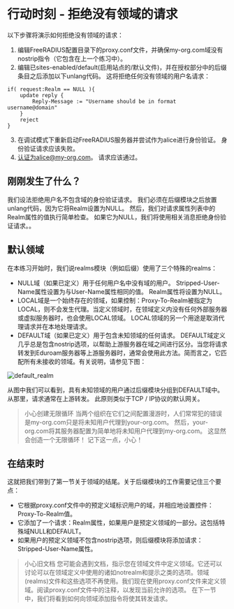# 行动时刻 - 拒绝没有领域的请求
以下步骤将演示如何拒绝没有领域的请求：
1. 编辑FreeRADIUS配置目录下的proxy.conf文件，并确保my-org.com域没有nostrip指令（它包含在上一个练习中）。
2. 编辑已sites-enabled/default(启用站点的/默认文件)，并在授权部分中的后缀条目之后添加以下unlang代码。 这将拒绝任何没有领域的用户名请求：
```
if( request:Realm == NULL ){
	update reply {
		Reply-Message := "Username should be in format username@domain"
	}
	reject
}
```
3. 在调试模式下重新启动FreeRADIUS服务器并尝试作为alice进行身份验证。 身份验证请求应该失败。
4. 认证为alice@my-org.com。 请求应该通过。

## 刚刚发生了什么？
我们设法拒绝用户名不包含域的身份验证请求。
我们必须在后缀模块之后放置unlang代码，因为它将Realm设置为NULL。 然后，我们对请求属性列表中的Realm属性的值执行简单检查。 如果它为NULL，我们将使用相关消息拒绝身份验证请求。。

## 默认领域
在本练习开始时，我们说realms模块（例如后缀）使用了三个特殊的realms：

+ NULL域（如果已定义）用于任何用户名中没有域的用户。 Stripped-User-Name属性设置为与User-Name属性相同的值。 Realm属性将设置为NULL。
+ LOCAL域是一个始终存在的领域，如果控制：Proxy-To-Realm被指定为LOCAL，则不会发生代理。当定义领域时，在领域定义内没有任何外部服务器或虚拟服务器时，也会使用LOCAL领域。 LOCAL领域的另一个用途是取消代理请求并在本地处理请求。
+ DEFAULT域（如果已定义）用于包含未知领域的任何请求。 DEFAULT域定义几乎总是包含nostrip选项，以帮助上游服务器在域之间进行区分。当您将请求转发到Eduroam服务器等上游服务器时，通常会使用此方法。简而言之，它匹配所有未接收的领域。有关说明，请参见下图：

![default_realm](https://github.com/lsqms/FreeRADIUS/blob/master/image/ch12/default_realm.PNG?raw=true)

从图中我们可以看到，具有未知领域的用户通过后缀模块分组到DEFAULT域中。 从那里，请求通常在上游转发。 此原则类似于TCP / IP协议的默认网关。

> 小心创建无限循环
> 当两个组织在它们之间配置漫游时，人们常常犯的错误是my-org.com只是将未知用户代理到your-org.com。 然后，your-org.com将其服务器配置为简单地将未知用户代理到my-org.com。 这显然会创造一个无限循环！
> 记下这一点，小心！

## 在结束时
这就把我们带到了第一节关于领域的结尾。关于后缀模块的工作需要记住三个要点：

+ 它根据proxy.conf文件中的预定义域标识用户的域，并相应地设置控件：Proxy-To-Realm值。
+ 它添加了一个请求：Realm属性，如果用户是预定义领域的一部分。这包括特殊域NULL和DEFAULT。
+ 如果用户的预定义领域不包含nostrip选项，则后缀模块将添加请求：Stripped-User-Name属性。

> 小心旧文档
> 您可能会遇到文档，指示您在领域文件中定义领域。它还可以讨论可以在领域定义中使用的诸如notrealm和提示之类的选项。领域(realms)文件和这些选项不再使用。我们现在使用proxy.conf文件来定义领域。阅读proxy.conf文件中的注释，以发现当前允许的选项。
在下一节中，我们将看到如何向领域添加指令将使其转发请求。






























